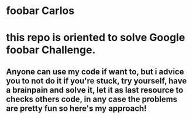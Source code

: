 # foobar Carlos
# this repo is oriented to solve Google foobar Challenge.

## Anyone can use my code if want to, but i advice you to not do it if you're stuck, try yourself, have a brainpain and solve it, let it as last resource to checks others code, in any case the problems are pretty fun so here's my approach!
